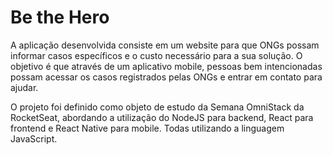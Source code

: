 # Be the Hero
A aplicação desenvolvida consiste em um website para que ONGs possam informar casos específicos e o custo necessário para a sua solução.
O objetivo é que através de um aplicativo mobile, pessoas bem intencionadas possam acessar os casos registrados pelas ONGs e entrar em contato para ajudar.

O projeto foi definido como objeto de estudo da Semana OmniStack da RocketSeat, abordando a utilização do NodeJS para backend, 
React para frontend e React Native para mobile. Todas utilizando a linguagem JavaScript.
